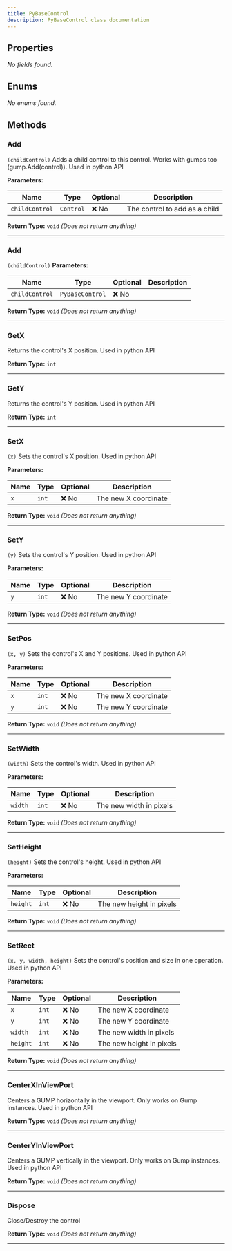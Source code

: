 ```yaml
---
title: PyBaseControl
description: PyBaseControl class documentation
---
```


## Properties

*No fields found.*

## Enums
*No enums found.*

## Methods
### Add
`(childControl)`
 Adds a child control to this control. Works with gumps too (gump.Add(control)).
 Used in python API


**Parameters:**

| Name | Type | Optional | Description |
| --- | --- | --- | --- |
| `childControl` | `Control` | ❌ No | The control to add as a child |

**Return Type:** `void` *(Does not return anything)*

---

### Add
`(childControl)`
**Parameters:**

| Name | Type | Optional | Description |
| --- | --- | --- | --- |
| `childControl` | `PyBaseControl` | ❌ No |  |

**Return Type:** `void` *(Does not return anything)*

---

### GetX

 Returns the control's X position.
 Used in python API


**Return Type:** `int`

---

### GetY

 Returns the control's Y position.
 Used in python API


**Return Type:** `int`

---

### SetX
`(x)`
 Sets the control's X position.
 Used in python API


**Parameters:**

| Name | Type | Optional | Description |
| --- | --- | --- | --- |
| `x` | `int` | ❌ No | The new X coordinate |

**Return Type:** `void` *(Does not return anything)*

---

### SetY
`(y)`
 Sets the control's Y position.
 Used in python API


**Parameters:**

| Name | Type | Optional | Description |
| --- | --- | --- | --- |
| `y` | `int` | ❌ No | The new Y coordinate |

**Return Type:** `void` *(Does not return anything)*

---

### SetPos
`(x, y)`
 Sets the control's X and Y positions.
 Used in python API


**Parameters:**

| Name | Type | Optional | Description |
| --- | --- | --- | --- |
| `x` | `int` | ❌ No | The new X coordinate |
| `y` | `int` | ❌ No | The new Y coordinate |

**Return Type:** `void` *(Does not return anything)*

---

### SetWidth
`(width)`
 Sets the control's width.
 Used in python API


**Parameters:**

| Name | Type | Optional | Description |
| --- | --- | --- | --- |
| `width` | `int` | ❌ No | The new width in pixels |

**Return Type:** `void` *(Does not return anything)*

---

### SetHeight
`(height)`
 Sets the control's height.
 Used in python API


**Parameters:**

| Name | Type | Optional | Description |
| --- | --- | --- | --- |
| `height` | `int` | ❌ No | The new height in pixels |

**Return Type:** `void` *(Does not return anything)*

---

### SetRect
`(x, y, width, height)`
 Sets the control's position and size in one operation.
 Used in python API


**Parameters:**

| Name | Type | Optional | Description |
| --- | --- | --- | --- |
| `x` | `int` | ❌ No | The new X coordinate |
| `y` | `int` | ❌ No | The new Y coordinate |
| `width` | `int` | ❌ No | The new width in pixels |
| `height` | `int` | ❌ No | The new height in pixels |

**Return Type:** `void` *(Does not return anything)*

---

### CenterXInViewPort

 Centers a GUMP horizontally in the viewport. Only works on Gump instances.
 Used in python API


**Return Type:** `void` *(Does not return anything)*

---

### CenterYInViewPort

 Centers a GUMP vertically in the viewport. Only works on Gump instances.
 Used in python API


**Return Type:** `void` *(Does not return anything)*

---

### Dispose

 Close/Destroy the control


**Return Type:** `void` *(Does not return anything)*

---

